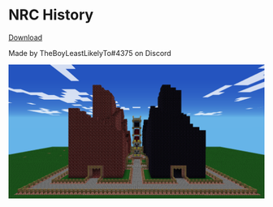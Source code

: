 # NRC History

[Download](https://mcpi.tk/mcpi-repo/worlds/NRC_History/NRC_History.mcpiw)

Made by TheBoyLeastLikelyTo#4375 on Discord

![](NRC_History.png)
